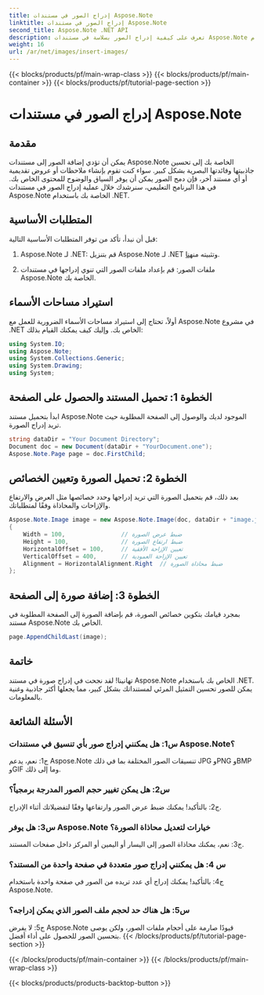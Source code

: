 ```yaml
---
title: إدراج الصور في مستندات Aspose.Note
linktitle: إدراج الصور في مستندات Aspose.Note
second_title: Aspose.Note .NET API
description: تعرف على كيفية إدراج الصور بسلاسة في مستندات Aspose.Note باستخدام .NET للمحتوى المرئي المحسن. اتبع دليلنا خطوة بخطوة لسهولة التكامل.
weight: 16
url: /ar/net/images/insert-images/
---
```


{{< blocks/products/pf/main-wrap-class >}}
{{< blocks/products/pf/main-container >}}
{{< blocks/products/pf/tutorial-page-section >}}

# إدراج الصور في مستندات Aspose.Note

## مقدمة

يمكن أن تؤدي إضافة الصور إلى مستندات Aspose.Note الخاصة بك إلى تحسين جاذبيتها وفائدتها البصرية بشكل كبير. سواء كنت تقوم بإنشاء ملاحظات أو عروض تقديمية أو أي مستند آخر، فإن دمج الصور يمكن أن يوفر السياق والوضوح للمحتوى الخاص بك. في هذا البرنامج التعليمي، سنرشدك خلال عملية إدراج الصور في مستندات Aspose.Note الخاصة بك باستخدام .NET.

## المتطلبات الأساسية

قبل أن نبدأ، تأكد من توفر المتطلبات الأساسية التالية:

1.  Aspose.Note لـ .NET: قم بتنزيل Aspose.Note لـ .NET وتثبيته من[هنا](https://releases.aspose.com/note/net/).
   
2. ملفات الصور: قم بإعداد ملفات الصور التي تنوي إدراجها في مستندات Aspose.Note الخاصة بك.

## استيراد مساحات الأسماء

أولاً، تحتاج إلى استيراد مساحات الأسماء الضرورية للعمل مع Aspose.Note في مشروع .NET الخاص بك. وإليك كيف يمكنك القيام بذلك:

```csharp
using System.IO;
using Aspose.Note;
using System.Collections.Generic;
using System.Drawing;
using System;
```

## الخطوة 1: تحميل المستند والحصول على الصفحة

ابدأ بتحميل مستند Aspose.Note الموجود لديك والوصول إلى الصفحة المطلوبة حيث تريد إدراج الصورة.

```csharp
string dataDir = "Your Document Directory";
Document doc = new Document(dataDir + "YourDocument.one");
Aspose.Note.Page page = doc.FirstChild;
```

## الخطوة 2: تحميل الصورة وتعيين الخصائص

بعد ذلك، قم بتحميل الصورة التي تريد إدراجها وحدد خصائصها مثل العرض والارتفاع والإزاحات والمحاذاة وفقًا لمتطلباتك.

```csharp
Aspose.Note.Image image = new Aspose.Note.Image(doc, dataDir + "image.jpg")
{
    Width = 100,                // ضبط عرض الصورة
    Height = 100,               // ضبط ارتفاع الصورة
    HorizontalOffset = 100,     // تعيين الإزاحة الأفقية
    VerticalOffset = 400,       // تعيين الإزاحة العمودية
    Alignment = HorizontalAlignment.Right  // ضبط محاذاة الصورة
};
```

## الخطوة 3: إضافة صورة إلى الصفحة

بمجرد قيامك بتكوين خصائص الصورة، قم بإضافة الصورة إلى الصفحة المطلوبة في مستند Aspose.Note الخاص بك.

```csharp
page.AppendChildLast(image);
```

## خاتمة

تهانينا! لقد نجحت في إدراج صورة في مستند Aspose.Note الخاص بك باستخدام .NET. يمكن للصور تحسين التمثيل المرئي لمستنداتك بشكل كبير، مما يجعلها أكثر جاذبية وغنية بالمعلومات.

## الأسئلة الشائعة

### س1: هل يمكنني إدراج صور بأي تنسيق في مستندات Aspose.Note؟

ج1: نعم، يدعم Aspose.Note تنسيقات الصور المختلفة بما في ذلك JPG وPNG وBMP وGIF وما إلى ذلك.

### س2: هل يمكن تغيير حجم الصور المدرجة برمجياً؟

ج2: بالتأكيد! يمكنك ضبط عرض الصور وارتفاعها وفقًا لتفضيلاتك أثناء الإدراج.

### س3: هل يوفر Aspose.Note خيارات لتعديل محاذاة الصورة؟

ج3: نعم، يمكنك محاذاة الصور إلى اليسار أو اليمين أو المركز داخل صفحات المستند.

### س 4: هل يمكنني إدراج صور متعددة في صفحة واحدة من المستند؟

ج4: بالتأكيد! يمكنك إدراج أي عدد تريده من الصور في صفحة واحدة باستخدام Aspose.Note.

### س5: هل هناك حد لحجم ملف الصور الذي يمكن إدراجه؟

ج5: لا يفرض Aspose.Note قيودًا صارمة على أحجام ملفات الصور، ولكن يوصى بتحسين الصور للحصول على أداء أفضل.
{{< /blocks/products/pf/tutorial-page-section >}}

{{< /blocks/products/pf/main-container >}}
{{< /blocks/products/pf/main-wrap-class >}}

{{< blocks/products/products-backtop-button >}}
